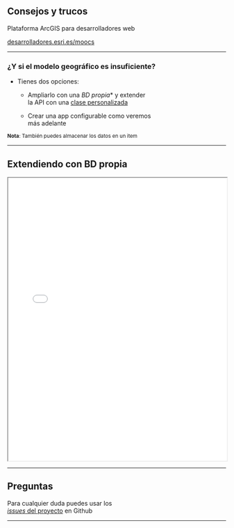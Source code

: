 <!-- .slide: class="title" -->

## Consejos y trucos
Plataforma ArcGIS para desarrolladores web

[desarrolladores.esri.es/moocs](http://desarrolladores.esri.es/moocs)

---

<!-- .slide: class="section" -->

### ¿Y si el modelo geográfico es insuficiente?

* Tienes dos opciones:
  * Ampliarlo con una *BD propia** y extender <br>
    la API con una [clase personalizada](https://developers.arcgis.com/javascript/3/jshelp/intro_javascript_classes.html)

  * Crear una app configurable como veremos <br>
    más adelante

<small>**Nota**: También puedes almacenar los datos en un item</small>

---

<!-- .slide: class="section" -->

## Extendiendo con BD propia

<iframe src="panel-extension.html" style="width:100%;height:650px"></iframe>

---

<!-- .slide: class="questions centered" -->

## Preguntas

Para cualquier duda puedes usar los <br>[*issues* del proyecto](https://github.com/esri-es/moocs/issues) en Github

---


<!-- .slide: class="end" -->
